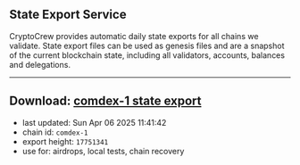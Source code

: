 ## State Export Service
CryptoCrew provides automatic daily state exports for all chains we validate. State export files can be used as genesis files and are a snapshot of the current blockchain state, including all validators, accounts, balances and delegations.

---
**Download: [comdex-1 state export](https://dl-eu2.ccvalidators.com/SERVICE/comdex/comdex-1_export_17751341.json)**
---

- last updated: Sun Apr 06 2025 11:41:42
- chain id: `comdex-1`
- export height: `17751341`
- use for: airdrops, local tests, chain recovery
